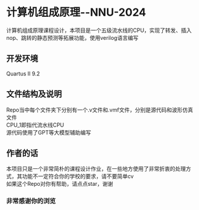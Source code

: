 # 计算机组成原理--NNU-2024
计算机组成原理课程设计，本项目是一个五级流水线的CPU，实现了转发、插入nop、跳转的静态预测等拓展功能，使用verilog语言编写

## 开发环境
Quartus II 9.2

## 文件结构及说明
Repo当中每个文件夹下分别有一个.v文件和.vmf文件，分别是源代码和波形仿真文件 <br>
CPU_1即指代流水线CPU <br>
源代码使用了GPT等大模型辅助编写 <br>

## 作者的话
本项目只是一个非常简朴的课程设计作业，在一些地方使用了非常折衷的处理方式，其功能不一定符合你的学校的要求，请不要简单cv <br>
如果这个Repo对你有帮助，请点点star，谢谢 <br>

### 非常感谢你的浏览

